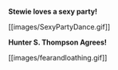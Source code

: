 **Stewie loves a sexy party!**

[[images/SexyPartyDance.gif]]


**Hunter S. Thompson Agrees!**

[[images/fearandloathing.gif]]

